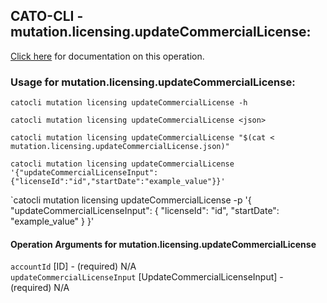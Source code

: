 
## CATO-CLI - mutation.licensing.updateCommercialLicense:
[Click here](https://api.catonetworks.com/documentation/#mutation-mutation.licensing.updateCommercialLicense) for documentation on this operation.

### Usage for mutation.licensing.updateCommercialLicense:

`catocli mutation licensing updateCommercialLicense -h`

`catocli mutation licensing updateCommercialLicense <json>`

`catocli mutation licensing updateCommercialLicense "$(cat < mutation.licensing.updateCommercialLicense.json)"`

`catocli mutation licensing updateCommercialLicense '{"updateCommercialLicenseInput":{"licenseId":"id","startDate":"example_value"}}'`

`catocli mutation licensing updateCommercialLicense -p '{
    "updateCommercialLicenseInput": {
        "licenseId": "id",
        "startDate": "example_value"
    }
}'


#### Operation Arguments for mutation.licensing.updateCommercialLicense ####

`accountId` [ID] - (required) N/A    
`updateCommercialLicenseInput` [UpdateCommercialLicenseInput] - (required) N/A    
